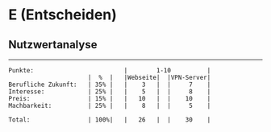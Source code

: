# E (Entscheiden)

## Nutzwertanalyse
----

    Punkte:                         |        1-10          |
                          |  %  |   |Webseite|  |VPN-Server|         
    Berufliche Zukunft:   | 35% |   |    3   |  |     7    |
    Interesse:            | 25% |   |    5   |  |     8    |
    Preis:                | 15% |   |   10   |  |    10    |
    Machbarkeit:          | 25% |   |    8   |  |     5    |
                                                      
    Total:                | 100%|   |   26   |  |    30    |   